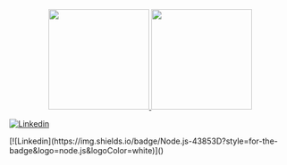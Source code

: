<div align="center">
  <a href="https://github.com/fbaiex">
  <img height="180em" src="https://github-readme-stats.vercel.app/api?username=fbaiex&show_icons=true&theme=dark&include_all_commits=true&count_private=true"/>
  <img height="180em" src="https://github-readme-stats.vercel.app/api/top-langs/?username=fbaiex&layout=compact&langs_count=7&theme=dark"/>
</div>

  [![Linkedin](https://img.shields.io/badge/LinkedIn-0077B5?style=for-the-badge&logo=linkedin&logoColor=white)](https://www.linkedin.com/in/fabioaiexalves/)
<div align="left">
  [![Linkedin](https://img.shields.io/badge/Node.js-43853D?style=for-the-badge&logo=node.js&logoColor=white)]()
</div>
